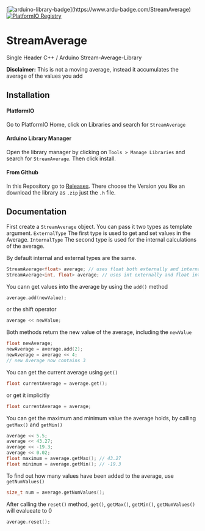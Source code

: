 [![arduino-library-badge](https://www.ardu-badge.com/badge/StreamAverage.svg?)](https://www.ardu-badge.com/StreamAverage)
[![PlatformIO Registry](https://badges.registry.platformio.org/packages/samuel-lehnen/library/StreamAverage.svg)](https://registry.platformio.org/libraries/samuel-lehnen/StreamAverage)
# StreamAverage

Single Header C++ / Arduino Stream-Average-Library

**Disclaimer:** This is not a moving average, instead it accumulates the average of the
values you add

## Installation
#### PlatformIO
Go to PlatformIO Home, click on Libraries and search for `StreamAverage`


#### Arduino Library Manager
Open the library manager by clicking on `Tools > Manage Libraries` and search for `StreamAverage`. Then click install.

#### From Github
In this Repository go to [Releases](https://github.com/plsTrustMeImAnEngineer/StreamAverage/releases). There choose the Version you like an download the library as `.zip` just the `.h` file.

## Documentation

First create a `StreamAverage` object. You can pass it two types as template argument.
`ExternalType` The first type is used to get and set values in the Average.
`InternalType` The second type is used for the internal calculations of the average.

By default internal and external types are the same.

```cpp
StreamAverage<float> average; // uses float both externally and internally
StreamAverage<int, float> average; // uses int externally and float internally
```


You cann get values into the average by using the `add()` method
```cpp
average.add(newValue);
```
or the shift operator
```cpp
average << newValue;
```

Both methods return the new value of the average, including the `newValue`
```cpp
float newAverage;
newAverage = average.add(2);
newAverage = average << 4;
// new Average now contains 3
```


You can get the current average using `get()`
```cpp
float currentAverage = average.get();
```
or get it implicitly
```cpp
float currentAverage = average;
```


You can get the maximum and minimum value the average holds, by calling `getMax()` and `getMin()`
```cpp
average << 5.5;
average << 43.27;
average << -19.3;
average << 0.02;
float maximum = average.getMax(); // 43.27
float minimum = average.getMin(); // -19.3 
```


To find out how many values have been added to the average, use `getNumValues()`
```cpp
size_t num = average.getNumValues();
```


After calling the `reset()` method, `get()`, `getMax()`, `getMin()`, `getNumValues()` will evalueate to 0
```cpp
average.reset();
```

